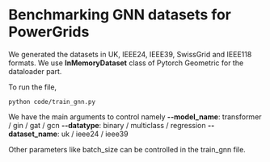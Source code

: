 # Benchmarking GNN datasets for PowerGrids

We generated the datasets in UK, IEEE24, IEEE39, SwissGrid and IEEE118 formats. We use **InMemoryDataset** class of Pytorch Geometric for the dataloader part.  

To run the file,

    python code/train_gnn.py

We have the main arguments to control namely 
**--model_name**: transformer / gin / gat / gcn
**--datatype**: binary / multiclass / regression
**--dataset_name**: uk / ieee24 / ieee39

Other parameters like batch_size can be controlled in the train_gnn file. 
